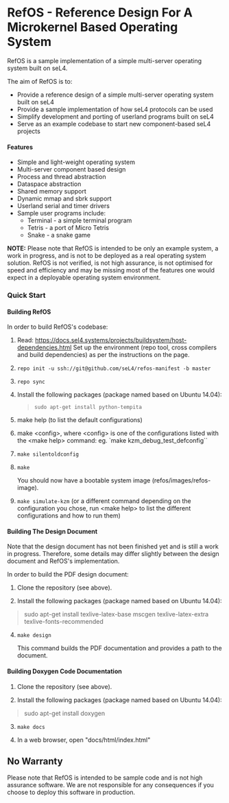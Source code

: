 <!--
     Copyright 2016, Data61, CSIRO

     SPDX-License-Identifier: CC-BY-SA-4.0
-->

RefOS - Reference Design For A Microkernel Based Operating System
=================================================================

RefOS is a sample implementation of a simple multi-server operating system built on seL4.

The aim of RefOS is to:

* Provide a reference design of a simple multi-server operating system built on seL4
* Provide a sample implementation of how seL4 protocols can be used
* Simplify development and porting of userland programs built on seL4
* Serve as an example codebase to start new component-based seL4 projects

#### Features

* Simple and light-weight operating system
* Multi-server component based design
* Process and thread abstraction
* Dataspace abstraction
* Shared memory support
* Dynamic mmap and sbrk support
* Userland serial and timer drivers
* Sample user programs include:
    * Terminal - a simple terminal program
    * Tetris - a port of Micro Tetris
    * Snake - a snake game

**NOTE:** Please note that RefOS is intended to be only an example system, a work in progress,
and is not to be deployed as a real operating system solution. RefOS is not verified, is not
high assurance, is not optimised for speed and efficiency and may be missing most of the features
one would expect in a deployable operating system environment.

### Quick Start

#### Building RefOS

In order to build RefOS's codebase:

1. Read: <https://docs.sel4.systems/projects/buildsystem/host-dependencies.html>
   Set up the environment (repo tool, cross compilers and build
   dependencies) as per the instructions on the page.

2. `repo init -u ssh://git@github.com/seL4/refos-manifest -b master`

3. `repo sync`

4. Install the following packages (package named based on Ubuntu 14.04):
   > `sudo apt-get install python-tempita`

5. make help (to list the default configurations)

6. make \<config\>, where \<config\> is one of the configurations listed with the \<make help\> command:
   eg. `make kzm\_debug\_test\_defconfig``

7. `make silentoldconfig`

8. `make`

   You should now have a bootable system image (refos/images/refos-image).


9. `make simulate-kzm` (or a different command depending on the configuration you chose, run \<make help\>
   to list the different configurations and how to run them)


#### Building The Design Document

Note that the design document has not been finished yet and is still a work in progress. Therefore, some
details may differ slightly between the design document and RefOS's implementation.

In order to build the PDF design document:

1. Clone the repository (see above).

3. Install the following packages (package named based on Ubuntu 14.04):
  > sudo apt-get install texlive-latex-base mscgen texlive-latex-extra texlive-fonts-recommended

4. `make design`

   This command builds the PDF documentation and provides a path to the document.


#### Building Doxygen Code Documentation

1. Clone the repository (see above).

2. Install the following packages (package named based on Ubuntu 14.04):
  > sudo apt-get install doxygen

3. `make docs`

5. In a web browser, open "docs/html/index.html"


No Warranty
-----------

Please note that RefOS is intended to be sample code and is not high assurance software.
We are not responsible for any consequences if you choose to deploy this software in
production.
